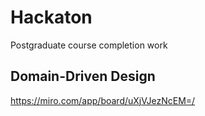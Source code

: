 # Hackaton
Postgraduate course completion work

## Domain-Driven Design 
https://miro.com/app/board/uXjVJezNcEM=/